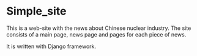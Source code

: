 # Simple_site
This is a web-site with the news about Chinese nuclear industry. The site consists of a main page, news page and pages for each piece of news.

It is written with Django framework.
